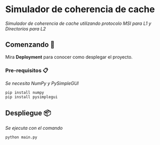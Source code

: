 # Simulador de coherencia de cache

_Simulador de coherencia de cache utilizando protocolo MSI para L1 y Directorios para L2_

## Comenzando 🚀

Mira **Deployment** para conocer como desplegar el proyecto.


### Pre-requisitos 📋

_Se necesita NumPy y PySimpleGUI_

```
pip install numpy
pip install pysimplegui
```

## Despliegue 📦

_Se ejecuta con el comando_

```
python main.py
```
